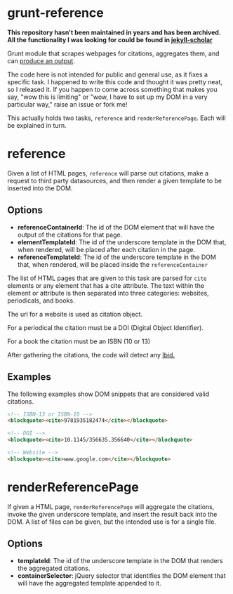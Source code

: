 # grunt-reference

**This repository hasn't been maintained in years and has been archived. All the functionality I was looking for could be found in [jekyll-scholar](https://github.com/inukshuk/jekyll-scholar)**

Grunt module that scrapes webpages for citations, aggregates them, and can
[produce an output][].

The code here is not intended for public and general use, as it fixes a
specific task.  I happened to write this code and thought it was pretty neat,
so I released it.  If you happen to come across something that makes you say,
"wow this is limiting" or "wow, I have to set up my DOM in a very particular
way," raise an issue or fork me!

This actually holds two tasks, `reference` and `renderReferencePage`.  Each
will be explained in turn.

# reference

Given a list of HTML pages, `reference` will parse out citations, make a
request to third party datasources, and then render a given template to be
inserted into the DOM.

## Options

- **referenceContainerId**: The id of the DOM element that will have the output
  of the citations for that page.
- **elementTemplateId**: The id of the underscore template in the DOM that,
  when rendered, will be placed after each citation in the page.
- **referenceTemplateId**: The id of the underscore template in the DOM that,
  when rendered, will be placed inside the `referenceContainer`

The list of HTML pages that are given to this task are parsed for `cite`
elements or any element that has a cite attribute. The text within the element
or attribute is then separated into three categories: websites, periodicals,
and books. 

The url for a website is used as citation object.

For a periodical the citation must be a DOI (Digital Object Identifier).

For a book the citation must be an ISBN (10 or 13)

After gathering the citations, the code will detect any [Ibid.][]

## Examples

The following examples show DOM snippets that are considered valid citations.

```html
<!-- ISBN-13 or ISBN-10 -->
<blockquote><cite>9781935182474</cite></blockquote>

<!-- DOI -->
<blockquote><cite>10.1145/356635.356640</cite></blockquote>

<!-- Website -->
<blockquote><cite>www.google.com</cite></blockquote>
```

# renderReferencePage

If given a HTML page, `renderReferencePage` will aggregate the citations, invoke
the given underscore template, and insert the result back into the DOM. A list
of files can be given, but the intended use is for a single file.

## Options

- **templateId**: The id of the underscore template in the DOM that renders the
  aggregated citations.
- **containerSelector**: jQuery selector that identifies the DOM element that 
  will have the aggregated template appended to it.

[produce an output]: http://www.nbsoftsolutions.com/blog/reference-track-sheet
[Ibid.]: http://en.wikipedia.org/wiki/Ibid.
